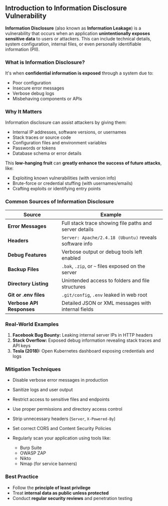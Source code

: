 ## Introduction to Information Disclosure Vulnerability


**Information Disclosure** (also known as **Information Leakage**) is a vulnerability that occurs when an application **unintentionally exposes sensitive data** to users or attackers. This can include technical details, system configuration, internal files, or even personally identifiable information (PII).



### What is Information Disclosure?

It's when **confidential information is exposed** through a system due to:

* Poor configuration
* Insecure error messages
* Verbose debug logs
* Misbehaving components or APIs


### Why It Matters

Information disclosure can assist attackers by giving them:

* Internal IP addresses, software versions, or usernames
* Stack traces or source code
* Configuration files and environment variables
* Passwords or tokens
* Database schema or error details

This **low-hanging fruit** can **greatly enhance the success of future attacks**, like:

* Exploiting known vulnerabilities (with version info)
* Brute-force or credential stuffing (with usernames/emails)
* Crafting exploits or identifying entry points


### Common Sources of Information Disclosure

| Source                    | Example                                                |
| ------------------------- | ------------------------------------------------------ |
| **Error Messages**        | Full stack trace showing file paths and server details |
| **Headers**               | `Server: Apache/2.4.18 (Ubuntu)` reveals software info |
| **Debug Features**        | Verbose output or debug tools left enabled             |
| **Backup Files**          | `.bak`, `.zip`, or `~` files exposed on the server     |
| **Directory Listing**     | Unintended access to folders and file structures       |
| **Git or .env files**     | `.git/config`, `.env` leaked in web root               |
| **Verbose API Responses** | Detailed JSON or XML messages with internal fields     |



### Real-World Examples

1. **Facebook Bug Bounty:** Leaking internal server IPs in HTTP headers
2. **Stack Overflow:** Exposed debug information revealing stack traces and API keys
3. **Tesla (2018):** Open Kubernetes dashboard exposing credentials and logs



### Mitigation Techniques

* Disable verbose error messages in production
* Sanitize logs and user output
* Restrict access to sensitive files and endpoints
* Use proper permissions and directory access control
* Strip unnecessary headers (`Server`, `X-Powered-By`)
* Set correct CORS and Content Security Policies
* Regularly scan your application using tools like:

  * Burp Suite
  * OWASP ZAP
  * Nikto
  * Nmap (for service banners)



### Best Practice

* Follow the **principle of least privilege**
* Treat **internal data as public unless protected**
* Conduct **regular security reviews** and penetration testing
